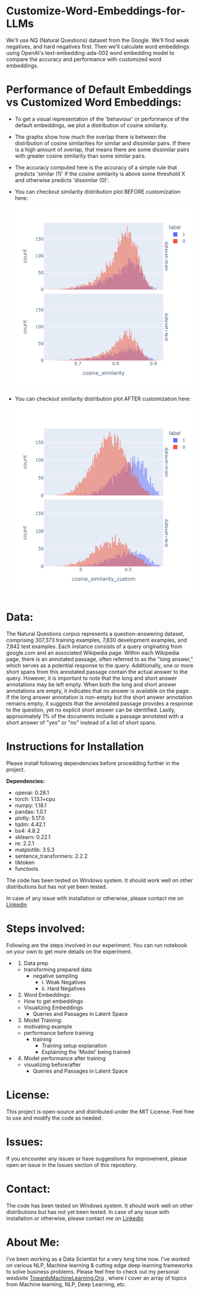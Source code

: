 # Customize-Word-Embeddings-for-LLMs

We'll use NQ (Natural Questions) dataset from the Google. We'll find weak negatives, and hard negatives first. Then we'll calculate word embeddings using OpenAI's text-embedding-ada-002 word embedding model to compare the accuracy and performance with customized word embeddings. 

# Performance of Default Embeddings vs Customized Word Embeddings:
* To get a visual representation of the 'behaviour' or performance of the default embeddings, we plot a distribution of cosine similarity.

* The graphs show how much the overlap there is between the distribution of cosine similarities for similar and dissimilar pairs. If there is a high amount of overlap, that means there are some dissimilar pairs with greater cosine similarity than some similar pairs.

* The accuracy computed here is the accuracy of a simple rule that predicts 'similar (1)' if the cosine similarity is above some threshold X and otherwise predicts 'dissimilar (0)'.

- You can checkout similarity distribution plot BEFORE customization here:
   ![plot similarity distribution](https://github.com/Praveen76/Customize-Word-Embeddings-for-LLMs/blob/main/plots/plot%20similarity%20distribution%20BEFORE%20customization.png)

- You can checkout similarity distribution plot AFTER customization here:

   ![plot similarity distribution](https://github.com/Praveen76/Customize-Word-Embeddings-for-LLMs/blob/main/plots/plot%20similarity%20distribution%20AFTER%20customization.png)

# **Data:**
The Natural Questions corpus represents a question-answering dataset, comprising 307,373 training examples, 7,830 development examples, and 7,842 test examples. Each instance consists of a query originating from google.com and an associated Wikipedia page. Within each Wikipedia page, there is an annotated passage, often referred to as the "long answer," which serves as a potential response to the query. Additionally, one or more short spans from this annotated passage contain the actual answer to the query. However, it is important to note that the long and short answer annotations may be left empty. When both the long and short answer annotations are empty, it indicates that no answer is available on the page. If the long answer annotation is non-empty but the short answer annotation remains empty, it suggests that the annotated passage provides a response to the question, yet no explicit short answer can be identified. Lastly, approximately 1% of the documents include a passage annotated with a short answer of "yes" or "no" instead of a list of short spans.

# Instructions for Installation
Please install following dependencies before procedding further in the project.

**Dependencies:**

* openai: 0.28.1
* torch: 1.13.1+cpu
* numpy: 1.18.1
* pandas: 1.0.1
* plotly: 5.17.0
* tqdm: 4.42.1
* bs4: 4.8.2
* sklearn: 0.22.1
* re: 2.2.1
* matplotlib: 3.5.3
* sentence_transformers: 2.2.2
* tiktoken
* functools
  
The code has been tested on Windows system. It should work well on other distributions but has not yet been tested.

In case of any issue with installation or otherwise, please contact me on [Linkedin](https://www.linkedin.com/in/praveen-kumar-anwla-49169266/)

# **Steps involved:**
 Following are the steps involved in our experiment. You can run notebook on your own to get more details on the experiment.

* 1. Data prep
    * transforming prepared data
      * negative sampling
        * i. Weak Negatives
        * ii. Hard Negatives

* 2. Word Embeddings:
    * How to get embeddings
    * Visualizing Embeddings
      * Queries and Passages in Latent Space

* 3. Model Training:
  * motivating example
  * performance before training
    * training
      * Training setup explanation
      * Explaining the 'Model' being trained
        
* 4. Model performance after training
  * visualizing before/after
    * Queries and Passages in Latent Space
      
# License:
This project is open-source and distributed under the MIT License. Feel free to use and modify the code as needed.

# Issues:
If you encounter any issues or have suggestions for improvement, please open an issue in the Issues section of this repository.

# Contact:
The code has been tested on Windows system. It should work well on other distributions but has not yet been tested. In case of any issue with installation or otherwise, please contact me on [Linkedin](https://www.linkedin.com/in/praveen-kumar-anwla-49169266/)

# **About Me:**
I’ve been working as a Data Scientist for a very long time now. I've worked on various NLP, Machine learning & cutting edge deep learning frameworks to solve business problems. Please feel free to check out my personal wesbsite [TowardsMachineLearning.Org](https://towardsmachinelearning.org/) , where I cover an array of topics from Machine learning, NLP, Deep Learning, etc.
